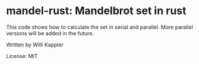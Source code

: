 # mandel-rust: Mandelbrot set in rust

This code shows how to calculate the set in serial and parallel.
More parallel versions will be added in the future.

Written by Willi Kappler

License: MIT
